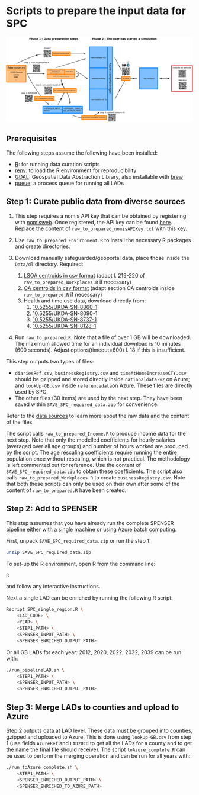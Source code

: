 # Scripts to prepare the input data for SPC

![SPC Schema](https://github.com/alan-turing-institute/uatk-spc/blob/main/docs/img/SPC_Schema_full_new.png)

## Prerequisites
The following steps assume the following have been installed:
- [R](https://www.r-project.org/): for running data curation scripts
- [renv](https://rstudio.github.io/renv/articles/renv.html): to load the R environment for reproducibility
- [GDAL](https://gdal.org/): Geospatial Data Abstraction Library, also installable with [brew](https://formulae.brew.sh/formula/gdal)
- [pueue](https://github.com/Nukesor/pueue): a process queue for running all
  LADs

## Step 1: Curate public data from diverse sources

1. This step requires a nomis API key that can be obtained by registering with [nomisweb](https://www.nomisweb.co.uk/). Once registered, the API key can be found [here](https://www.nomisweb.co.uk/myaccount/webservice.asp). Replace the content of `raw_to_prepared_nomisAPIKey.txt` with this key.

2. Use `raw_to_prepared_Environment.R` to install the necessary R packages and create directories.

3. Download manually safeguarded/geoportal data, place those inside the `Data/dl` directory. Required:
   1. [LSOA centroids in csv format](https://geoportal.statistics.gov.uk/datasets/ons::lsoa-dec-2011-population-weighted-centroids-in-england-and-wales/explore) (adapt l. 219-220 of `raw_to_prepared_Workplaces.R` if necessary)
   2. [OA centroids in csv format](https://geoportal.statistics.gov.uk/datasets/ons::output-areas-dec-2011-pwc/explore) (adapt section OA centroids inside `raw_to_prepared.R` if necessary)
   3. Health and time use data, download directly from:
      1. [10.5255/UKDA-SN-8860-1](http://doi.org/10.5255/UKDA-SN-8860-1)
      2. [10.5255/UKDA-SN-8090-1](http://doi.org/10.5255/UKDA-SN-8090-1)
      3. [10.5255/UKDA-SN-8737-1](http://doi.org/10.5255/UKDA-SN-8737-1)
      4. [10.5255/UKDA-SN-8128-1](http://doi.org/10.5255/UKDA-SN-8128-1)

4. Run `raw_to_prepared.R`. Note that a file of over 1 GB will be downloaded. The maximum allowed time for an individual download is 10 minutes (600 seconds). Adjust options(timeout=600) l. 18 if this is insufficient.

This step outputs two types of files:
- `diariesRef.csv`, `businessRegistry.csv` and `timeAtHomeIncreaseCTY.csv` should be gzipped and stored directly inside `nationaldata-v2` on Azure; and `lookUp-GB.csv` inside `referencedata`on Azure. These files are directly used by SPC.
- The other files (30 items) are used by the next step. They have been saved within `SAVE_SPC_required_data.zip` for convenience.

Refer to the [data sources](https://alan-turing-institute.github.io/uatk-spc/data_sources.html) to learn more about the raw data and the content of the files.

The script calls `raw_to_prepared_Income.R` to produce income data for the next step. Note that only the modelled coefficients for hourly salaries (averaged over all age groups) and number of hours worked are produced by the script. The age rescaling coefficients require running the entire population once without rescaling, which is not practical. The methodology is left commented out for reference. Use the content of `SAVE_SPC_required_data.zip` to obtain these coefficients. The script also calls `raw_to_prepared_Workplaces.R` to create `businessRegistry.csv`. Note that both these scripts can only be used on their own after some of the content of `raw_to_prepared.R` have been created.

## Step 2: Add to SPENSER
This step assumes that you have already run the complete SPENSER pipeline either
with a [single
machine](https://github.com/alan-turing-institute/spc-hpc-pipeline/blob/main/scripts/full_pipeline/README.md)
or using [Azure batch
computing](https://github.com/alan-turing-institute/spc-hpc-pipeline/).

First, unpack `SAVE_SPC_required_data.zip` or run the step 1:
```bash
unzip SAVE_SPC_required_data.zip
```
To set-up the R environment, open R from the command line:
```bash
R
```
and follow any interactive instructions.

Next a single LAD can be enriched by running the following R script:
```bash
Rscript SPC_single_region.R \
    <LAD_CODE> \
    <YEAR> \
    <STEP1_PATH> \
    <SPENSER_INPUT_PATH> \
    <SPENSER_ENRICHED_OUTPUT_PATH>
```
Or all GB LADs for each year: 2012, 2020, 2022, 2032, 2039 can be run with:
```bash
./run_pipelineLAD.sh \
    <STEP1_PATH> \
    <SPENSER_INPUT_PATH> \
    <SPENSER_ENRICHED_OUTPUT_PATH>
```

## Step 3: Merge LADs to counties and upload to Azure

Step 2 outputs data at LAD level. These data must be grouped into counties,
gzipped and uploaded to Azure. This is done using `lookUp-GB.csv` from step 1
(use fields `AzureRef` and `LAD20CD` to get all the LADs for a county and to get
the name the final file should receive). The script `toAzure_complete.R` can be
used to perform the merging operation and can be run for all years with:
```bash
./run_toAzure_complete.sh \
    <STEP1_PATH> \
    <SPENSER_ENRICHED_OUTPUT_PATH> \
    <SPENSER_ENRICHED_TO_AZURE_PATH>
```
